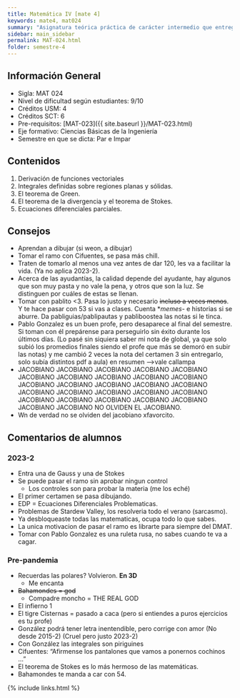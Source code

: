 ```yaml
---
title: Matemática IV [mate 4]
keywords: mate4, mat024
summary: "Asignatura teórica práctica de carácter intermedio que entrega los conceptos fundamentales del cálculo Integral en varias variables, de las ecuaciones diferenciales parciales y sus aplicaciones."
sidebar: main_sidebar
permalink: MAT-024.html
folder: semestre-4
---
```



## Información General

- Sigla: MAT 024
- Nivel de dificultad según estudiantes: 9/10
- Créditos USM: 4
- Créditos SCT: 6
- Pre-requisitos: [MAT-023]({{ site.baseurl }}/MAT-023.html)
- Eje formativo: Ciencias Básicas de la Ingeniería
- Semestre en que se dicta: Par e Impar

## Contenidos

1. Derivación de funciones vectoriales
2. Integrales definidas sobre regiones planas y sólidas.
3. El teorema de Green.
4. El teorema de la divergencia y el teorema de Stokes.
5. Ecuaciones diferenciales parciales.

## Consejos

- Aprendan a dibujar (si weon, a dibujar)
- Tomar el ramo con Cifuentes, se pasa más chill.
- Traten de tomarlo al menos una vez antes de dar 120, les va a facilitar la vida. (Ya no aplica 2023-2).
- Acerca de las ayudantías, la calidad depende del ayudante, hay algunos que son muy pasta y no vale la pena, y otros que son la luz. Se distinguen por cuáles de estas se llenan.
- Tomar con pablito <3. Pasa lo justo y necesario ~~incluso a veces menos~~. Y te hace pasar con 53 si vas a clases. Cuenta **memes*- e historias si se aburre. Da pabliguias/pablipautas y pabliboostea las notas si le tinca.
- Pablo Gonzalez es un buen profe, pero desaparece al final del semestre. Si toman con él prepárense para perseguirlo sin éxito durante los últimos días. (Lo pasé sin siquiera saber mi nota de global, ya que solo subió los promedios finales siendo el profe que más se demoró en subir las notas) y me cambió 2 veces la nota del certamen 3 sin entregarlo, solo subía distintos pdf a aula) en resumen -->vale callampa
- JACOBIANO JACOBIANO JACOBIANO JACOBIANO JACOBIANO JACOBIANO JACOBIANO JACOBIANO JACOBIANO JACOBIANO JACOBIANO JACOBIANO JACOBIANO JACOBIANO JACOBIANO JACOBIANO JACOBIANO JACOBIANO JACOBIANO JACOBIANO JACOBIANO JACOBIANO JACOBIANO JACOBIANO JACOBIANO JACOBIANO JACOBIANO NO OLVIDEN EL JACOBIANO.
- Wn de verdad no se olviden del jacobiano xfavorcito.

## Comentarios de alumnos

### 2023-2

- Entra una de Gauss y una de Stokes
- Se puede pasar el ramo sin aprobar ningun control
  - Los controles son para probar la materia (me los eché)
- El primer certamen se pasa dibujando.
- EDP = Ecuaciones Diferenciales Problematicas.
- Problemas de Stardew Valley, los resolveria todo el verano (sarcasmo).
- Ya desbloqueaste todas las matematicas, ocupa todo lo que sabes.
- La unica motivacion de pasar el ramo es librarte para siempre del DMAT.
- Tomar con Pablo Gonzalez es una ruleta rusa, no sabes cuando te va a cagar.

### Pre-pandemia

- Recuerdas las polares? Volvieron. **En 3D**
  - Me encanta
- ~~Bahamondes = god~~
  - Compadre moncho = THE REAL GOD
- El infierno 1
- El tigre Cisternas = pasado a caca (pero si entiendes a puros ejercicios es tu profe)
- González podrá tener letra inentendible, pero corrige con amor (No desde 2015-2) (Cruel pero justo 2023-2)
- Con González las integrales son piriguines
- Cifuentes: “Afirmense los pantalones que vamos a ponernos cochinos …”
- El teorema de Stokes es lo más hermoso de las matemáticas.
- Bahamondes te manda a car con 54.

{% include links.html %}
